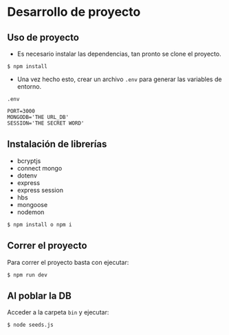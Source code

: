 # Desarrollo de proyecto

## Uso de proyecto

- Es necesario instalar las dependencias, tan pronto se clone el proyecto.

```shell
$ npm install
```

- Una vez hecho esto, crear un archivo `.env` para generar las variables de entorno.

`.env`

```
PORT=3000
MONGODB='THE URL_DB'
SESSION='THE SECRET WORD'
```

## Instalación de librerías

- bcryptjs
- connect mongo
- dotenv
- express
- express session
- hbs
- mongoose
- nodemon

```shell
$ npm install o npm i
```

## Correr el proyecto

Para correr el proyecto basta con ejecutar:

```shell
$ npm run dev
```

## Al poblar la DB

Acceder a la carpeta `bin` y ejecutar:

```shell
$ node seeds.js
```
